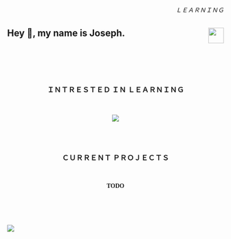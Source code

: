 
<div align="">
<h6 align="right">ＬＥＡＲＮＩＮＧ</h6>
<a href="https://skillicons.dev">
  <img height="36" align="right" src="https://skillicons.dev/icons?i=python,java,nodejs,react,nextjs,express,html,css,typescript,js" />
</a>
<h2 align="left">Hey 👋, my name is Joseph.</h2>
 <div/>

<br>
<p align="center">
  </span><br><br>
  <h3 align="center">ＩＮＴＲＥＳＴＥＤ ＩＮ ＬＥＡＲＮＩＮＧ</h3>
  <br>
  <p align="center">
      <img src="https://skillicons.dev/icons?i=go,mongodb,unity,tensorflow,kotlin,c,cs,cpp,lua,docker,php,raspberrypi,regex,blender,rust,dotnet,arduino,svelte,wasm,flutter&perline=10" />
  </p>
</p>

<p align="center">
  </span><br><br>
  <h3 align="center">ＣＵＲＲＥＮＴ ＰＲＯＪＥＣＴＳ</h3>
  <br>
  <p align="center" style="font-family: Consolas; ">
    <b>
      TODO
    </b>
  </p>
</p>

<br>
<br>

<br>
<br>

<img src="https://svgshare.com/i/tpz.svg">
